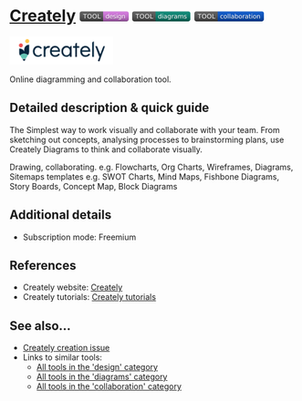 # [Creately](https://creately.com/)  [<img src="images/design.png" align="bottom">](https://github.com/e-CLOSE/Toolbox/issues?q=label%3A01_TOOL+label%3Adesign) [<img src="images/diagrams.png" align="bottom">](https://github.com/e-CLOSE/Toolbox/issues?q=label%3A01_TOOL+label%3Adiagrams) [<img src="images/collaboration.png" align="bottom">](https://github.com/e-CLOSE/Toolbox/issues?q=label%3A01_TOOL+label%3Acollaboration)

[<img src="images/creately.png" align="bottom" height="50" alt="creately Logo">](https://creately.com/)

Online diagramming and collaboration tool.


## Detailed description & quick guide

The Simplest way to work visually and collaborate with your team.
From sketching out concepts, analysing processes to brainstorming plans, use Creately Diagrams to think and collaborate visually.

Drawing, collaborating.
e.g. Flowcharts, Org Charts, Wireframes, Diagrams, Sitemaps
templates e.g. SWOT Charts, Mind Maps, Fishbone Diagrams, Story Boards, Concept Map, Block Diagrams


## Additional details

- Subscription mode: Freemium


## References

- Creately website: [Creately](https://creately.com/)
- Creately tutorials: [Creately tutorials](https://www.youtube.com/c/CreatelyApp/videos)


## See also...

- [Creately creation issue](https://github.com/e-CLOSE/Toolbox/issues/131)
- Links to similar tools:
  - [All tools in the 'design' category](https://github.com/e-CLOSE/Toolbox/issues?q=label%3A01_TOOL+label%3Adesign)
  - [All tools in the 'diagrams' category](https://github.com/e-CLOSE/Toolbox/issues?q=label%3A01_TOOL+label%3Adiagrams)
  - [All tools in the 'collaboration' category](https://github.com/e-CLOSE/Toolbox/issues?q=label%3A01_TOOL+label%3Acollaboration)
